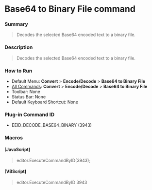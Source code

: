 # Base64 to Binary File command

### Summary

> Decodes the selected Base64 encoded text to a binary file.

### Description

> Decodes the selected Base64 encoded text to a binary file.

### How to Run

- Default Menu: **Convert** \> **Encode/Decode** \> **Base64 to Binary File**
- [All Commands](../tools/all_commands): **Convert** \> **Encode/Decode** \> **Base64 to Binary File**
- Toolbar:
None
- Status Bar: None
- Default Keyboard Shortcut: None

### Plug-in Command ID

- EEID\_DECODE\_BASE64\_BINARY (3943)

### Macros

#### \[JavaScript\]

> editor.ExecuteCommandByID(3943);

#### \[VBScript\]

> editor.ExecuteCommandByID 3943

